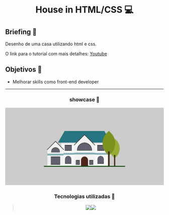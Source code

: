 <h1 align="center"> House in HTML/CSS 💻 </h1>

## Briefing 📄

Desenho de uma casa utilizando html e css.

O link para o tutorial com mais detalhes: [Youtube](https://youtu.be/vSHeUBstWxc)

<h2 align="left"> Objetivos 📌 </h2>

- Melhorar skills como front-end developer

---

<h3 align="center"> showcase 📝 </h3>

<div height="590em"><img src="showcase.png"></div>

<h3 align="center"> Tecnologias utilizadas 🤖 </h3>

> <div align="center"><img src="https://img.shields.io/badge/HTML5-E34F26?style=for-the-badge&logo=html5&logoColor=white"><img src="https://img.shields.io/badge/CSS3-1572B6?style=for-the-badge&logo=css3&logoColor=white"></div>
